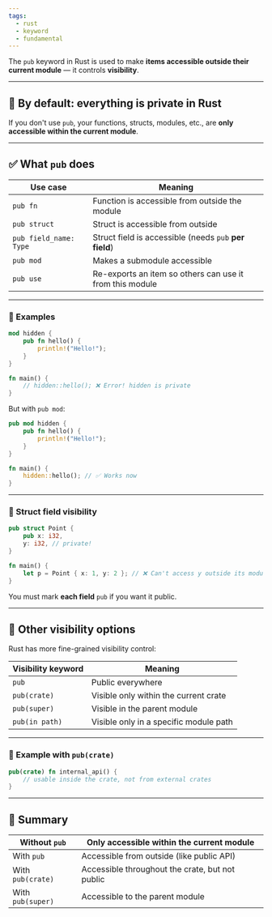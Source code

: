 ```yaml
---
tags:
  - rust
  - keyword
  - fundamental
---
```


The `pub` keyword in Rust is used to make **items accessible outside their current module** — it controls **visibility**.

---

## 🧱 By default: everything is private in Rust

If you don't use `pub`, your functions, structs, modules, etc., are **only accessible within the current module**.

---

## ✅ What `pub` does

|Use case|Meaning|
|---|---|
|`pub fn`|Function is accessible from outside the module|
|`pub struct`|Struct is accessible from outside|
|`pub field_name: Type`|Struct field is accessible (needs `pub` **per field**)|
|`pub mod`|Makes a submodule accessible|
|`pub use`|Re-exports an item so others can use it from this module|

---

### 🔹 Examples

```rust
mod hidden {
    pub fn hello() {
        println!("Hello!");
    }
}

fn main() {
    // hidden::hello(); ❌ Error! hidden is private
}
```

But with `pub mod`:

```rust
pub mod hidden {
    pub fn hello() {
        println!("Hello!");
    }
}

fn main() {
    hidden::hello(); // ✅ Works now
}
```

---

### 🔸 Struct field visibility

```rust
pub struct Point {
    pub x: i32,
    y: i32, // private!
}

fn main() {
    let p = Point { x: 1, y: 2 }; // ❌ Can't access y outside its module
}
```

You must mark **each field** `pub` if you want it public.

---

## 🧠 Other visibility options

Rust has more fine-grained visibility control:

|Visibility keyword|Meaning|
|---|---|
|`pub`|Public everywhere|
|`pub(crate)`|Visible only within the current crate|
|`pub(super)`|Visible in the parent module|
|`pub(in path)`|Visible only in a specific module path|

---

### 🔹 Example with `pub(crate)`

```rust
pub(crate) fn internal_api() {
    // usable inside the crate, not from external crates
}
```

---

## 🧠 Summary

|Without `pub`|Only accessible within the current module|
|---|---|
|With `pub`|Accessible from outside (like public API)|
|With `pub(crate)`|Accessible throughout the crate, but not public|
|With `pub(super)`|Accessible to the parent module|

